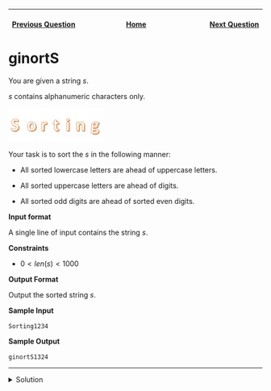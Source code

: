 | <img width=1000>[Previous Question](https://github.com/Kevin-Lago/python-hackerrank-solutions/tree/main/src/python/built_ins/any_or_all)</img> | <img width=1000>[Home](https://github.com/Kevin-Lago/python-hackerrank-solutions)</img> | <img width=1000>[Next Question](https://github.com/Kevin-Lago/python-hackerrank-solutions/tree/main/src/python/python_functionals/map_and_lambda_function)</img> |
|:---|:---:|---:|

# ginortS

You are given a string $s$.

$s$ contains alphanumeric characters only.

![SortingGif](1.gif)

Your task is to sort the $s$ in the following manner:

- All sorted lowercase letters are ahead of uppercase letters.

- All sorted uppercase letters are ahead of digits.

- All sorted odd digits are ahead of sorted even digits.

__Input format__

A single line of input contains the string $s$.

__Constraints__

- $0 < len(s) < 1000$

__Output Format__

Output the sorted string $s$.

__Sample Input__

```
Sorting1234
```

__Sample Output__

```
ginortS1324
```

---

<details><summary>Solution</summary>
    
```python
import re

if __name__ == '__main__':
    s = input()

    lowercase = sorted("".join(c for c in re.findall(r"[a-z]", s)))
    uppercase = sorted("".join(c for c in re.findall(r"[A-Z]", s)))
    digits = sorted([c for c in re.findall(r"[0-9]", s)])
    digits = sorted([c for c in digits], key=lambda i: int(i) % 2 == 0)

    print("".join(lowercase + uppercase + digits))
```
</details>
